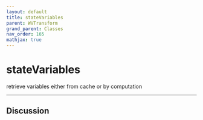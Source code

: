 ```yaml
---
layout: default
title: stateVariables
parent: WVTransform
grand_parent: Classes
nav_order: 165
mathjax: true
---
```


#  stateVariables

retrieve variables either from cache or by computation


---

## Discussion

  
